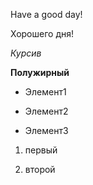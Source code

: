 Have a good day!

Хорошего дня!

*Курсив*

**Полужирный**

* Элемент1

* Элемент2

* Элемент3

1. первый

2. второй